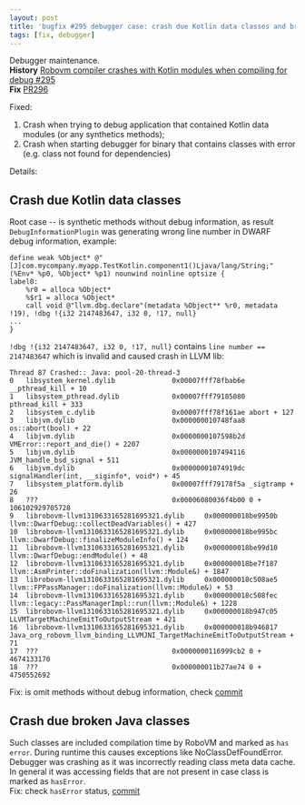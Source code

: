 ```yaml
---
layout: post
title: 'bugfix #295 debugger case: crash due Kotlin data classes and broken Java classes'
tags: [fix, debugger]
---
```

Debugger maintenance.  
**History** [Robovm compiler crashes with Kotlin modules when compiling for debug  #295](https://github.com/MobiVM/robovm/issues/295)  
**Fix** [PR296](https://github.com/MobiVM/robovm/pull/296)  

Fixed:
1. Crash when trying to debug application that contained Kotlin data modules (or any synthetics methods);  
2. Crash when starting debugger for binary that contains classes with error (e.g. class not found for dependencies)  

Details:
<!-- more -->
## Crash due Kotlin data classes
Root case -- is synthetic methods without debug information, as result `DebugInformationPlugin` was generating wrong line number in DWARF debug information, example:
```
define weak %Object* @"[J]com.mycompany.myapp.TestKotlin.component1()Ljava/lang/String;"(%Env* %p0, %Object* %p1) nounwind noinline optsize {
label0:
    %r0 = alloca %Object*
    %$r1 = alloca %Object*
    call void @"llvm.dbg.declare"(metadata %Object** %r0, metadata !19), !dbg !{i32 2147483647, i32 0, !17, null}
...
}    
```

`!dbg !{i32 2147483647, i32 0, !17, null}` contains `line number == 2147483647` which is invalid and caused crash in LLVM lib:
```
Thread 87 Crashed:: Java: pool-20-thread-3
0   libsystem_kernel.dylib              0x00007fff78fbab6e __pthread_kill + 10
1   libsystem_pthread.dylib             0x00007fff79185080 pthread_kill + 333
2   libsystem_c.dylib                   0x00007fff78f161ae abort + 127
3   libjvm.dylib                        0x000000010748faa8 os::abort(bool) + 22
4   libjvm.dylib                        0x0000000107598b2d VMError::report_and_die() + 2207
5   libjvm.dylib                        0x0000000107494116 JVM_handle_bsd_signal + 511
6   libjvm.dylib                        0x00000001074919dc signalHandler(int, __siginfo*, void*) + 45
7   libsystem_platform.dylib            0x00007fff79178f5a _sigtramp + 26
8   ???                                 0x00006080036f4b00 0 + 106102929705728
9   librobovm-llvm1310633165281695321.dylib     0x000000018be9950b llvm::DwarfDebug::collectDeadVariables() + 427
10  librobovm-llvm1310633165281695321.dylib     0x000000018be995bc llvm::DwarfDebug::finalizeModuleInfo() + 124
11  librobovm-llvm1310633165281695321.dylib     0x000000018be99d10 llvm::DwarfDebug::endModule() + 48
12  librobovm-llvm1310633165281695321.dylib     0x000000018be7f187 llvm::AsmPrinter::doFinalization(llvm::Module&) + 1847
13  librobovm-llvm1310633165281695321.dylib     0x000000018c508ae5 llvm::FPPassManager::doFinalization(llvm::Module&) + 53
14  librobovm-llvm1310633165281695321.dylib     0x000000018c508fec llvm::legacy::PassManagerImpl::run(llvm::Module&) + 1228
15  librobovm-llvm1310633165281695321.dylib     0x000000018b947c05 LLVMTargetMachineEmitToOutputStream + 421
16  librobovm-llvm1310633165281695321.dylib     0x000000018b946817 Java_org_robovm_llvm_binding_LLVMJNI_TargetMachineEmitToOutputStream + 71
17  ???                                 0x0000000116999cb2 0 + 4674133170
18  ???                                 0x000000011b27ae74 0 + 4750552692
```

Fix: is omit methods without debug information, check [commit](https://github.com/MobiVM/robovm/pull/296/commits/e6c05ad76eb898d2f9f3576bfb64d1d83bd1d820)

## Crash due broken Java classes
Such classes are included compilation time by RoboVM and marked as `has error`. During runtime this causes exceptions like NoClassDefFoundError. Debugger was crashing as it was incorrectly reading class meta data cache. In general it was accessing fields that are not present in case class is marked as `hasError`.   
Fix: check `hasError` status, [commit](https://github.com/MobiVM/robovm/pull/296/commits/f80dff54459c3a5cfd1668bc2d9ba8259e9423c1)
